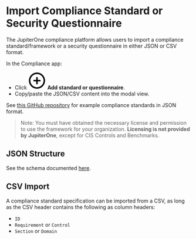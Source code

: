 # Import Compliance Standard or Security Questionnaire

The JupiterOne compliance platform allows users to import a compliance standard/framework or a security questionnaire in either JSON or CSV format.

In the Compliance app:

- Click ![+](https://raw.githubusercontent.com/feathericons/feather/master/icons/plus-circle.svg?sanitize=true) **Add standard or questionnaire**.
- Copy/paste the JSON/CSV content into the modal view.

See [this GitHub repository](https://github.com/JupiterOne/security-policy-templates/tree/master/templates/standards) for example compliance standards in JSON format.

> Note: You must have obtained the necessary license and permission to use the framework for your organization. **Licensing is not provided by JupiterOne**, except for CIS Controls and Benchmarks.

## JSON Structure

See the schema documented [here](./policies-compliance.md).

## CSV Import

A compliance standard specification can be imported from a CSV, as long as the CSV header contains the following as column headers:

- `ID`
- `Requirement` or `Control`
- `Section` or `Domain`
